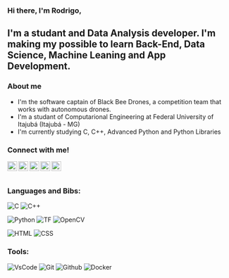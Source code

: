### Hi there, I'm Rodrigo, 

## I'm a studant and Data Analysis developer. I'm making my possible to learn Back-End, Data Science, Machine Leaning and App Development. 

### About me

- I'm the software captain of Black Bee Drones, a competition team that works with autonomous drones.
- I'm a studant of Computarional Engineering at Federal University of Itajubá (Itajubá - MG)
- I'm currently studying C, C++, Advanced Python and Python Libraries

### Connect with me!

[<img align="left" alt="rodrigonpereira | Twitter" width="22px" src="https://cdn.jsdelivr.net/npm/simple-icons@v3/icons/instagram.svg" />][instagram]
[<img align="left" alt="rodrigonpereira | Twitter" width="22px" src="https://cdn.jsdelivr.net/npm/simple-icons@v3/icons/twitter.svg" />][twitter]
[<img align="left" alt="rodrigonpereira | Facebook" width="22px" src="https://simpleicons.org/icons/facebook.svg" />][facebook]
[<img align="left" alt="rodrigonpereira | Whatsapp" width="22px" src="https://simpleicons.org/icons/whatsapp.svg" />][whatsapp]
[<img align="left" alt="rodrigonpereira | Linkedin" width="22px" src="https://simpleicons.org/icons/linkedin.svg" />][linkedin]

</br>
</br>

### Languages and Bibs:

![C](https://img.shields.io/badge/%20-brown.svg?&style=for-the-badge&logo=C&logoColor=white)
![C++](https://img.shields.io/badge/++%20-brown.svg?&style=for-the-badge&logo=C&logoColor=white)

![Python](https://img.shields.io/badge/python%20-%2314354C.svg?&style=for-the-badge&logo=python&logoColor=white)
![TF](https://img.shields.io/badge/tensorflow%20-%23E34F26.svg?&style=for-the-badge&logo=tensorflow&logoColor=white)
![OpenCV](https://img.shields.io/badge/opencv%20-green.svg?&style=for-the-badge&logo=opencv&logoColor=white)


![HTML](https://img.shields.io/badge/html%20-%23E34F26.svg?&style=for-the-badge&logo=html5&logoColor=white)
![CSS](https://img.shields.io/badge/css%20-%231572B6.svg?&style=for-the-badge&logo=css3&logoColor=white)



### Tools:

![VsCode](https://img.shields.io/badge/vscode%20-blue.svg?&style=for-the-badge&logo=visual-studio-code&logoColor=white)
![Git](https://img.shields.io/badge/git-%23E34F26.svg?&style=for-the-badge&logo=git&logoColor=white)
![Github](https://img.shields.io/badge/github-%23323330.svg?&style=for-the-badge&logo=github&logoColor=white)
![Docker](https://img.shields.io/badge/docker%20-blue.svg?&style=for-the-badge&logo=docker&logoColor=white)


[instagram]: https://www.instagram.com/rodrigo_npereira/
[twitter]: https://twitter.com/RodNPereira
[facebook]: https://www.facebook.com/rodrigonpgame/
[whatsapp]: https://api.whatsapp.com/send?phone=5535988322337ools
[linkedin]: https://www.linkedin.com/in/rodrigonpereira/
 
 

<!--
**RodrigoNPereira/RodrigoNPereira** is a ✨ _special_ ✨ repository because its `README.md` (this file) appears on your GitHub profile.

Here are some ideas to get you started:

- 🔭 I’m currently working on ...
- 🌱 I’m currently learning ...
- 👯 I’m looking to collaborate on ...
- 🤔 I’m looking for help with ...
- 💬 Ask me about ...
- 📫 How to reach me: ...
- 😄 Pronouns: ...
- ⚡ Fun fact: ...
-->
